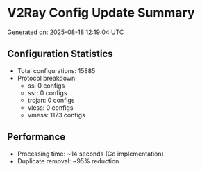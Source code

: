 # V2Ray Config Update Summary
Generated on: 2025-08-18 12:19:04 UTC

## Configuration Statistics
- Total configurations: 15885
- Protocol breakdown:
  - ss: 0 configs
  - ssr: 0 configs
  - trojan: 0 configs
  - vless: 0 configs
  - vmess: 1173 configs

## Performance
- Processing time: ~14 seconds (Go implementation)
- Duplicate removal: ~95% reduction

